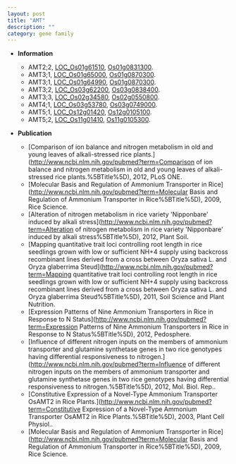 ```yaml
---
layout: post
title: "AMT"
description: ""
category: gene family
---
```


* **Information**  
    + AMT2;2, [LOC_Os01g61510](http://rice.uga.edu/cgi-bin/ORF_infopage.cgi?orf=LOC_Os01g61510), [Os01g0831300](https://rapdb.dna.affrc.go.jp/locus/?name=Os01g0831300).
    + AMT3;1, [LOC_Os01g65000](http://rice.uga.edu/cgi-bin/ORF_infopage.cgi?orf=LOC_Os01g65000), [Os01g0870300](https://rapdb.dna.affrc.go.jp/locus/?name=Os01g0870300).
    + AMT3;1, [LOC_Os01g64990](http://rice.uga.edu/cgi-bin/ORF_infopage.cgi?orf=LOC_Os01g64990), [Os01g0870300](https://rapdb.dna.affrc.go.jp/locus/?name=Os01g0870300).
    + AMT3;2, [LOC_Os03g62200](http://rice.uga.edu/cgi-bin/ORF_infopage.cgi?orf=LOC_Os03g62200), [Os03g0838400](https://rapdb.dna.affrc.go.jp/locus/?name=Os03g0838400).
    + AMT3;3, [LOC_Os02g34580](http://rice.uga.edu/cgi-bin/ORF_infopage.cgi?orf=LOC_Os02g34580), [Os02g0550800](https://rapdb.dna.affrc.go.jp/locus/?name=Os02g0550800).
    + AMT4;1, [LOC_Os03g53780](http://rice.uga.edu/cgi-bin/ORF_infopage.cgi?orf=LOC_Os03g53780), [Os03g0749000](https://rapdb.dna.affrc.go.jp/locus/?name=Os03g0749000).
    + AMT5;1, [LOC_Os12g01420](http://rice.uga.edu/cgi-bin/ORF_infopage.cgi?orf=LOC_Os12g01420), [Os12g0105100](https://rapdb.dna.affrc.go.jp/locus/?name=Os12g0105100).
    + AMT5;2, [LOC_Os11g01410](http://rice.uga.edu/cgi-bin/ORF_infopage.cgi?orf=LOC_Os11g01410), [Os11g0105300](https://rapdb.dna.affrc.go.jp/locus/?name=Os11g0105300).

* **Publication**  
    + [Comparison of ion balance and nitrogen metabolism in old and young leaves of alkali-stressed rice plants.](http://www.ncbi.nlm.nih.gov/pubmed?term=Comparison of ion balance and nitrogen metabolism in old and young leaves of alkali-stressed rice plants.%5BTitle%5D), 2012, PLoS ONE.
    + [Molecular Basis and Regulation of Ammonium Transporter in Rice](http://www.ncbi.nlm.nih.gov/pubmed?term=Molecular Basis and Regulation of Ammonium Transporter in Rice%5BTitle%5D), 2009, Rice Science.
    + [Alteration of nitrogen metabolism in rice variety 'Nipponbare' induced by alkali stress](http://www.ncbi.nlm.nih.gov/pubmed?term=Alteration of nitrogen metabolism in rice variety 'Nipponbare' induced by alkali stress%5BTitle%5D), 2012, Plant Soil.
    + [Mapping quantitative trait loci controlling root length in rice seedlings grown with low or sufficient NH+4 supply using backcross recombinant lines derived from a cross between Oryza sativa L. and Oryza glaberrima Steud](http://www.ncbi.nlm.nih.gov/pubmed?term=Mapping quantitative trait loci controlling root length in rice seedlings grown with low or sufficient NH+4 supply using backcross recombinant lines derived from a cross between Oryza sativa L. and Oryza glaberrima Steud%5BTitle%5D), 2011, Soil Science and Plant Nutrition.
    + [Expression Patterns of Nine Ammonium Transporters in Rice in Response to N Status](http://www.ncbi.nlm.nih.gov/pubmed?term=Expression Patterns of Nine Ammonium Transporters in Rice in Response to N Status%5BTitle%5D), 2012, Pedosphere.
    + [Influence of different nitrogen inputs on the members of ammonium transporter and glutamine synthetase genes in two rice genotypes having differential responsiveness to nitrogen.](http://www.ncbi.nlm.nih.gov/pubmed?term=Influence of different nitrogen inputs on the members of ammonium transporter and glutamine synthetase genes in two rice genotypes having differential responsiveness to nitrogen.%5BTitle%5D), 2012, Mol. Biol. Rep..
    + [Constitutive Expression of a Novel-Type Ammonium Transporter OsAMT2 in Rice Plants.](http://www.ncbi.nlm.nih.gov/pubmed?term=Constitutive Expression of a Novel-Type Ammonium Transporter OsAMT2 in Rice Plants.%5BTitle%5D), 2003, Plant Cell Physiol..
    + [Molecular Basis and Regulation of Ammonium Transporter in Rice](http://www.ncbi.nlm.nih.gov/pubmed?term=Molecular Basis and Regulation of Ammonium Transporter in Rice%5BTitle%5D), 2009, Rice Science.


